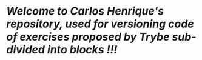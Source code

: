 *<h1>Welcome to Carlos Henrique's repository, used for versioning code of exercises proposed by Trybe sub-divided into blocks !!!</h1>*
